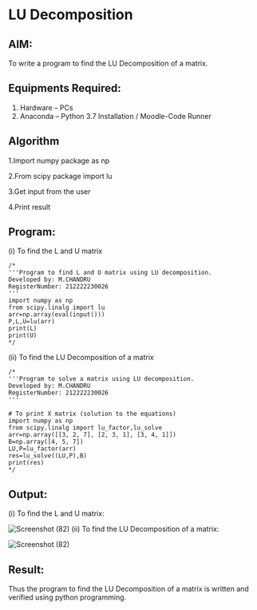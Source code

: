 # LU Decomposition 

## AIM:
To write a program to find the LU Decomposition of a matrix.

## Equipments Required:
1. Hardware – PCs
2. Anaconda – Python 3.7 Installation / Moodle-Code Runner

## Algorithm
1.Import numpy package as np

2.From scipy package import lu

3.Get input from the user

4.Print result

## Program:
(i) To find the L and U matrix
```
/*
'''Program to find L and U matrix using LU decomposition.
Developed by: M.CHANDRU
RegisterNumber: 212222230026
'''
import numpy as np
from scipy.linalg import lu
arr=np.array(eval(input()))
P,L,U=lu(arr)
print(L)
print(U)
*/
```
(ii) To find the LU Decomposition of a matrix
```
/*
'''Program to solve a matrix using LU decomposition.
Developed by: M.CHANDRU
RegisterNumber: 212222230026
'''

# To print X matrix (solution to the equations)
import numpy as np
from scipy.linalg import lu_factor,lu_solve
arr=np.array([[3, 2, 7], [2, 3, 1], [3, 4, 1]])
B=np.array([4, 5, 7])
LU,P=lu_factor(arr)
res=lu_solve((LU,P),B)
print(res)
*/
```

## Output:
(i) To find the L and U matrix:

![Screenshot (82)](https://github.com/chandrumathiyazhagan/LU-Decomposition/assets/119393023/366af220-3947-4831-809f-19e328929c42)
(ii) To find the LU Decomposition of a matrix:

![Screenshot (82)](https://github.com/chandrumathiyazhagan/LU-Decomposition/assets/119393023/ea4a4725-2b1d-4d77-94a6-546a71200d4e)


## Result:
Thus the program to find the LU Decomposition of a matrix is written and verified using python programming.

